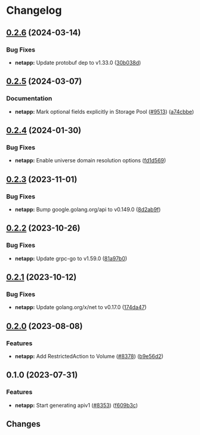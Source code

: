 # Changelog

## [0.2.6](https://github.com/googleapis/google-cloud-go/compare/netapp/v0.2.5...netapp/v0.2.6) (2024-03-14)


### Bug Fixes

* **netapp:** Update protobuf dep to v1.33.0 ([30b038d](https://github.com/googleapis/google-cloud-go/commit/30b038d8cac0b8cd5dd4761c87f3f298760dd33a))

## [0.2.5](https://github.com/googleapis/google-cloud-go/compare/netapp/v0.2.4...netapp/v0.2.5) (2024-03-07)


### Documentation

* **netapp:** Mark optional fields explicitly in Storage Pool ([#9513](https://github.com/googleapis/google-cloud-go/issues/9513)) ([a74cbbe](https://github.com/googleapis/google-cloud-go/commit/a74cbbee6be0c02e0280f115119596da458aa707))

## [0.2.4](https://github.com/googleapis/google-cloud-go/compare/netapp/v0.2.3...netapp/v0.2.4) (2024-01-30)


### Bug Fixes

* **netapp:** Enable universe domain resolution options ([fd1d569](https://github.com/googleapis/google-cloud-go/commit/fd1d56930fa8a747be35a224611f4797b8aeb698))

## [0.2.3](https://github.com/googleapis/google-cloud-go/compare/netapp/v0.2.2...netapp/v0.2.3) (2023-11-01)


### Bug Fixes

* **netapp:** Bump google.golang.org/api to v0.149.0 ([8d2ab9f](https://github.com/googleapis/google-cloud-go/commit/8d2ab9f320a86c1c0fab90513fc05861561d0880))

## [0.2.2](https://github.com/googleapis/google-cloud-go/compare/netapp/v0.2.1...netapp/v0.2.2) (2023-10-26)


### Bug Fixes

* **netapp:** Update grpc-go to v1.59.0 ([81a97b0](https://github.com/googleapis/google-cloud-go/commit/81a97b06cb28b25432e4ece595c55a9857e960b7))

## [0.2.1](https://github.com/googleapis/google-cloud-go/compare/netapp/v0.2.0...netapp/v0.2.1) (2023-10-12)


### Bug Fixes

* **netapp:** Update golang.org/x/net to v0.17.0 ([174da47](https://github.com/googleapis/google-cloud-go/commit/174da47254fefb12921bbfc65b7829a453af6f5d))

## [0.2.0](https://github.com/googleapis/google-cloud-go/compare/netapp/v0.1.0...netapp/v0.2.0) (2023-08-08)


### Features

* **netapp:** Add RestrictedAction to Volume ([#8378](https://github.com/googleapis/google-cloud-go/issues/8378)) ([b9e56d2](https://github.com/googleapis/google-cloud-go/commit/b9e56d2fdb6c770d58964e1e23148a712f74b9ad))

## 0.1.0 (2023-07-31)


### Features

* **netapp:** Start generating apiv1 ([#8353](https://github.com/googleapis/google-cloud-go/issues/8353)) ([f609b3c](https://github.com/googleapis/google-cloud-go/commit/f609b3cf831fb89c45386f81d0047560120cb3f4))

## Changes
